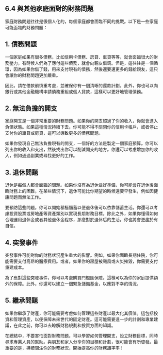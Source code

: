 ## 6.4 與其他家庭面對的財務問題

家庭財務問題往往是很個人化的，每個家庭都會面臨不同的挑戰。以下是一些家庭可能面臨的財務問題：

## 1. 債務問題

一個家庭如果有很多債務，比如信用卡債務、房貸、車貸等等，就會面臨很大的財務壓力。有時候人們為了應付這些債務，就會向親友借錢。但是，這往往是一個循環，因為如果你借了錢，用來支付現有的債務，然後還要還更多的錢給親友，這只會讓你的財務問題更加嚴重。

因此，請在借款前慎重考慮，並確保你有一個清晰的還款計劃。此外，你也可以向銀行或其他金融機構申請債務重組或個人貸款，這樣可以更好地管理債務。

## 2. 無法負擔的開支

家庭開支是一個非常重要的財務問題。如果你的開支超過了你的收入，你就會進入負債狀態。如果這種情況持續下去，你可能不得不關閉你的信用卡帳戶，或者停止支付你的車貸或房貸，這可以導致更多的債務問題。

如果你發現自己無法負擔現有的開支，一個好的方法是製定一個家庭預算。你可以列出你的收入和支出，然後找出你可以削減開支的地方。你還可以考慮增加你的收入，例如通過副業或尋找更好的工作。

## 3. 退休問題

退休是每個人都會面臨的問題。如果你沒有為退休做好準備，你可能會在退休後面臨財務上的困難。在某些情況下，退休可能比你期望的時候還要早發生，例如因健康問題而無法工作。

要預防這些問題，你可以開始積極儲蓄以便退休後可以依靠儲蓄生活。你還可以考慮投資股票或房地產等資產類別以實現長期財務目標。除此之外，如果你懂得如何合理運用退休金或者其他退休金程序，那麼對於退休后的生活，你也將會更趨於有自信。

## 4. 突發事件

突發事件可能對你的財務狀況產生重大的影響。例如，如果你面臨長期住院，你可能需要支付高昂的醫療費用。或者，如果你的房屋被颶風或火災摧毀，你需要支付重建成本。

為了應對這些突發事件，你可以考慮購買門檻匯保險，這樣可以為你的家庭提供額外的保障。此外，你還可以建立一個緊急儲備基金，以應對不幸的情況。

## 5. 繼承問題

如果你繼承了財產，你可能需要考慮如何管理這些財產以最大化其價值。這包括投資和管理資產，以便保障未來世代的固定財產。這可能需要進一步的計劃和專業建議，在此之前，你可以去瞭解財務規劃和投資方面的知識。

在總結中，不要害怕面對財務問題，可以學習如何管理開支，設立財務目標，同時尋求專業人員的幫助。與朋友和家人分享你的目標和計劃，很可能會有所啓發。最重要的是，持續關注你的財務狀況，開始提高你的財務識字率！
